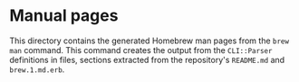 # Manual pages

This directory contains the generated Homebrew man pages from the `brew man` command. This command creates the output from the `CLI::Parser` definitions in files, sections extracted from the repository's `README.md` and `brew.1.md.erb`.
